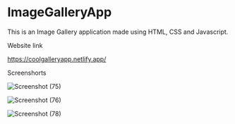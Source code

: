 # ImageGalleryApp
This is an Image Gallery application made using HTML, CSS and Javascript.

Website link

https://coolgalleryapp.netlify.app/

Screenshorts


![Screenshot (75)](https://github.com/Ayush-Kumar108/ImageGalleryApp/assets/117140049/e10c8ac1-866a-4ef2-ac70-74b508e2b88b)




![Screenshot (76)](https://github.com/Ayush-Kumar108/ImageGalleryApp/assets/117140049/1a445913-4c52-4d2f-8381-a7d2bce53fb0)





![Screenshot (78)](https://github.com/Ayush-Kumar108/ImageGalleryApp/assets/117140049/1310c092-e2b7-492e-96e0-1497ed230b93)
